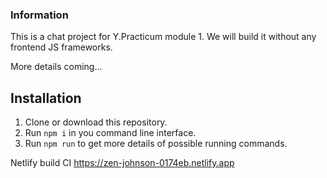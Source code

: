 ### Information

This is a chat project for Y.Practicum module 1.
We will build it without any frontend JS frameworks.

More details coming...

## Installation

1. Clone or download this repository.
2. Run `npm i` in you command line interface.
3. Run `npm run` to get more details of possible running commands.

Netlify build CI https://zen-johnson-0174eb.netlify.app
